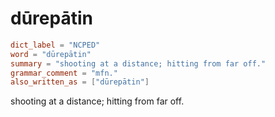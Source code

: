 # dūrepātin

``` toml
dict_label = "NCPED"
word = "dūrepātin"
summary = "shooting at a distance; hitting from far off."
grammar_comment = "mfn."
also_written_as = ["dūrepātin"]
```

shooting at a distance; hitting from far off.

